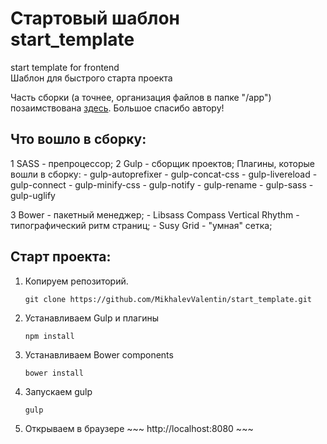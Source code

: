 # Стартовый шаблон<br>start_template
start template for  frontend<br>
Шаблон для быстрого старта проекта

Часть сборки (а точнее, организация файлов в папке "/app") позаимствована <a href="https://github.com/agragregra/start_html">здесь</a>.
Большое спасибо автору! 

<h2>Что вошло в сборку:</h2>
1 SASS - препроцессор;
2 Gulp - сборщик проектов;
    Плагины, которые вошли в сборку:
	- gulp-autoprefixer
	- gulp-concat-css
	- gulp-livereload
	- gulp-connect
	- gulp-minify-css
	- gulp-notify
	- gulp-rename
	- gulp-sass
    - gulp-uglify
    
3 Bower - пакетный менеджер;
    - Libsass Compass Vertical Rhythm - типографический ритм страниц;
    - Susy Grid - "умная" сетка; 

<h2>Старт проекта:</h2>

1. Копируем репозиторий.
	~~~	
	git clone https://github.com/MikhalevValentin/start_template.git
	~~~

2. Устанавливаем Gulp  и плагины  
	~~~
	npm install
	~~~
    
3. Устанавливаем Bower components  
	~~~
	bower install
	~~~

4. Запускаем gulp 
	~~~
	gulp
	~~~
5. Открываем в браузере  ~~~ http://localhost:8080 ~~~
